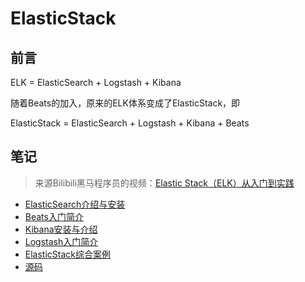 # ElasticStack

## 前言

ELK = ElasticSearch + Logstash + Kibana

随着Beats的加入，原来的ELK体系变成了ElasticStack，即

ElasticStack =  ElasticSearch + Logstash + Kibana + Beats

## 笔记

> 来源Bilibili黑马程序员的视频：[Elastic Stack（ELK）从入门到实践](https://www.bilibili.com/video/BV1iJ411c7Az)

- [ElasticSearch介绍与安装](./1_ElasticSearch介绍与安装)
- [Beats入门简介](./2_Beats入门简介)
- [Kibana安装与介绍](./3_Kibana安装与介绍)
- [Logstash入门简介](./4_Logstash入门简介)
- [ElasticStack综合案例](./5_ElasticStack综合案例)
- [源码](./Study_ElasticSearch_Code)
